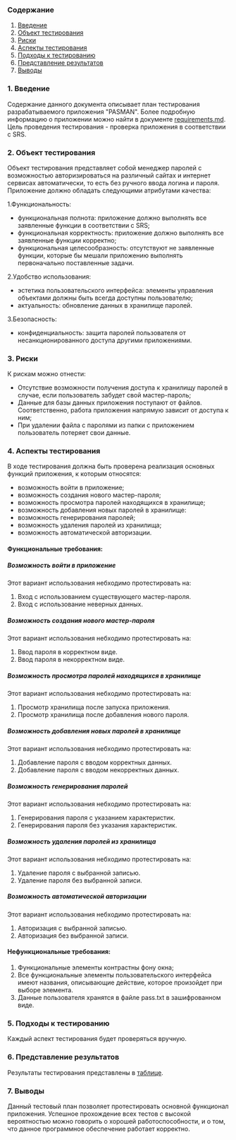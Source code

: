 ### Содержание
  1. [Введение](#1)
  2. [Объект тестирования](#2)
  3. [Риски](#3)
  4. [Аспекты тестирования](#4)<br>
  5. [Подходы к тестированию](#5)
  6. [Представление результатов](#6)
  7. [Выводы](#7)

<a name="1"></a>
### 1. Введение
  Содержание данного документа описывает план тестирования разрабатываемого приложения "PASMAN". Более подробную информацию о приложении можно найти в документе [requirements.md](https://github.com/amidovitch/PASMAN/blob/master/Documents/requirements.md). Цель проведения тестирования - проверка приложения в соответствии с SRS.

<a name="2"></a>
### 2. Объект тестирования
Объект тестирования представляет собой менеджер паролей с возможностью авторизироваться на различный сайтах и интернет сервисах автоматически, то есть без ручного ввода логина и пароля. Приложение должно обладать следующими атрибутами качества: 
   
   1.Функциональность:
+ функциональная полнота: приложение должно выполнять все заявленные функции в соответствии с SRS;
+ функциональная корректность: приложение должно выполнять все заявленные функции корректно;
+ функциональная целесообразность: отсутствуют не заявленные функции, которые бы мешали приложению выполнять первоначально поставленные задачи.

2.Удобство использования:
+ эстетика пользовательского интерфейса: элементы управления объектами должны быть всегда доступны пользователю;
+ актуальность: обновление данных в хранилище паролей.

3.Безопасность:
* конфиденциальность: защита паролей пользователя от несанкционированного доступа другими приложениями.

<a name="3"></a>
### 3. Риски
К рискам можно отнести:
* Отсутствие возможности получения доступа к хранилищу паролей в случае, если пользователь забудет свой мастер-пароль;
* Данные для базы данных приложения поступают от файлов. Соответственно, работа приложения напрямую зависит от доступа к ним;
* При удалении файла с паролями из папки с приложением пользователь потеряет свои  данные.

<a name="4"></a>
### 4. Аспекты тестирования
В ходе тестирования должна быть проверена реализация основных функций приложения, к которым относятся:
* возможность войти в приложение;
* возможность создания нового мастер-пароля;
* возможность просмотра паролей находящихся в хранилище;
* возможность добавления новых паролей в хранилище:
* возможность генерирования паролей;
* возможность удаления паролей из хранилища;
* возможность автоматической авторизации.

#### Функциональные требования:

##### Возможность войти в приложение
Этот вариант использования небходимо протестировать на:
1. Вход с использованием существующего мастер-пароля.
2. Вход с использование неверных данных.

##### Возможность создания нового мастер-пароля
Этот вариант использования небходимо протестировать на:
1. Ввод пароля в корректном виде.
2. Ввод пароля в некорректном виде.

##### Возможность просмотра паролей находящихся в хранилище
Этот вариант использования небходимо протестировать на:
1. Просмотр хранилища после запуска приложения.
2. Просмотр хранилища после добавления нового пароля.

##### Возможность добавления новых паролей в хранилище
Этот вариант использования небходимо протестировать на:
1. Добавление пароля с вводом корректных данных.
2. Добавление пароля с вводом некорректных данных.

##### Возможность генерирования паролей
Этот вариант использования небходимо протестировать на:
1. Генерирования пароля с указанием характеристик.
2. Генерирования пароля без указания характеристик.

##### Возможность удаления паролей из хранилища
Этот вариант использования небходимо протестировать на:
1. Удаление пароля с выбранной записью.
2. Удаление пароля без выбранной записи.

#####  Возможность автоматической авторизации
Этот вариант использования небходимо протестировать на:
1. Авторизация с выбранной записью.
2. Авторизация без выбранной записи.

#### Нефункциональные требования:
1. Функциональные элементы контрастны фону окна;
2. Все функциональные элементы пользовательского интерфейса имеют названия, описывающие действие, которое произойдет при выборе элемента.
3. Данные пользователя хранятся в файле pass.txt в зашифрованном виде.

<a name="5"></a>
### 5. Подходы к тестированию
Каждый аспект тестирования будет проверяться вручную.

<a name="6"></a>
### 6. Представление результатов
Результаты тестирования представлены в [таблице](https://github.com/amidovitch/PASMAN/blob/master/testing/TestResults.md).

<a name="7"></a>
### 7. Выводы
Данный тестовый план позволяет протестировать основной функционал приложения. Успешное прохождение всех тестов с высокой вероятностью можно говорить о хорошей работоспособности, и о том, что данное программное обеспечение работает корректно.

